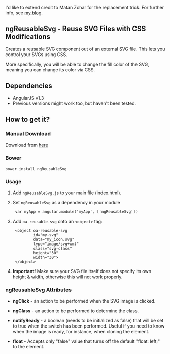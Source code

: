 I'd like to extend credit to Matan Zohar for the replacement trick. For further info, see [my blog](http://omriaharon.blogspot.co.il/).

## ngReusableSvg - Reuse SVG Files with CSS Modifications
Creates a reusable SVG component out of an external SVG file. This lets you control your SVGs using CSS.

More specifically, you will be able to change the fill color of the SVG, meaning you can change its color via CSS.

## Dependencies

* AngularJS v1.3
* Previous versions might work too, but haven't been tested.

## How to get it?

### Manual Download

Download from [here](http://omriaharon.github.io/ngReusableSvg/)

### Bower

    bower install ngReusableSvg

### Usage

1. Add `ngReusableSvg.js` to your main file (index.html). 

2. Set `ngReusableSvg` as a dependency in your module

        var myApp = angular.module('myApp', ['ngReusableSvg'])

3. Add `oa-reusable-svg` onto an `<object>` tag:

        <object oa-reusable-svg
                id="my-svg"
                data="my_icon.svg"
                type="image/svg+xml"
                class="svg-class"
                height="30"
                width="30">
        </object>

4. **Important!** Make sure your SVG file itself does not specify its own height & width, otherwise this will not work properly. 

### ngReusableSvg Attributes

* **ngClick** - an action to be performed when the SVG image is clicked.

* **ngClass** - an action to be performed to determine the class.

* **notifyReady** - a boolean (needs to be initialized as false) that will be set to true when the switch has been performed. Useful if you need to know when the image is ready, for instance, when cloning the element.

* **float** - Accepts only "false" value that turns off the default "float: left;" to the element. 
